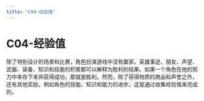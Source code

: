 ```yaml
---
title: "C04-经验值"
---
```

# C04-经验值

除了特别设计的场景和比赛，角色扮演游戏中没有赢家。英雄事迹、朋友、声望、武器、装备、知识和技能的积累都可以解释为胜利的结果。如果一个角色在他的努力中幸存下来并获得成功，那就是胜利。然而，除了获得物质的商品和声誉之外，还有其他奖励，例如角色的技能、知识和能力的进步。这是通过收集经验值来完成的。
